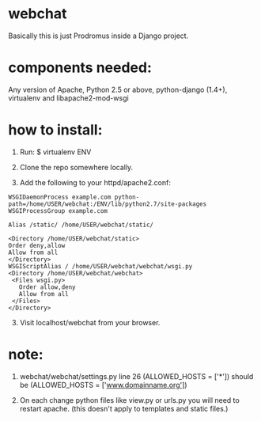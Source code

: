 webchat
=======

Basically this is just Prodromus inside a Django project.

components needed:
==================
Any version of Apache, Python 2.5 or above, python-django (1.4+), virtualenv and libapache2-mod-wsgi

how to install:
===============

1) Run: $ virtualenv ENV

1) Clone the repo somewhere locally.
 
2) Add the following to your httpd/apache2.conf:
```
WSGIDaemonProcess example.com python-path=/home/USER/webchat:/ENV/lib/python2.7/site-packages
WSGIProcessGroup example.com
 
Alias /static/ /home/USER/webchat/static/
 
<Directory /home/USER/webchat/static>
Order deny,allow
Allow from all
</Directory>
WSGIScriptAlias / /home/USER/webchat/webchat/wsgi.py
<Directory /home/USER/webchat/webchat>
 <Files wsgi.py>
   Order allow,deny
   Allow from all
 </Files>
</Directory>
```

3) Visit localhost/webchat from your browser.
 
note:
=====
1) webchat/webchat/settings.py line 26 (ALLOWED_HOSTS = ['*']) should be
(ALLOWED_HOSTS = ['www.domainname.org'])

2) On each change python files like view.py or urls.py you will need to restart apache.
(this doesn't apply to templates and static files.)
